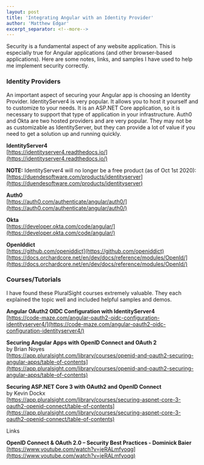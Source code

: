 ```yaml
---
layout: post
title: 'Integrating Angular with an Identity Provider'
author: 'Matthew Edgar'
excerpt_separator: <!--more-->
---
```


Security is a fundamental aspect of any website application. This is especially true for Angular applications (and other browser-based applications). Here are some notes, links, and samples I have used to help me implement security correctly. 

<!--more-->

### Identity Providers

An important aspect of securing your Angular app is choosing an Identity Provider. IdentityServer4 is very popular. It allows you to host it yourself and to customize to your needs. It is an ASP.NET Core application, so it is necessary to support that type of application in your infrastructure. Auth0 and Okta are two hosted providers and are very popular. They may not be as customizable as IdentityServer, but they can provide a lot of value if you need to get a solution up and running quickly.

**IdentityServer4**  
[https://identityserver4.readthedocs.io/](https://identityserver4.readthedocs.io/)

**NOTE:** IdentityServer4 will no longer be a free product (as of Oct 1st 2020):  
[https://duendesoftware.com/products/identityserver](https://duendesoftware.com/products/identityserver)

**Auth0**  
[https://auth0.com/authenticate/angular/auth0/](https://auth0.com/authenticate/angular/auth0/)

**Okta**  
[https://developer.okta.com/code/angular/](https://developer.okta.com/code/angular/)

**OpenIddict**  
[https://github.com/openiddict](https://github.com/openiddict)  
[https://docs.orchardcore.net/en/dev/docs/reference/modules/OpenId/](https://docs.orchardcore.net/en/dev/docs/reference/modules/OpenId/)

### Courses/Tutorials

I have found these PluralSight courses extremely valuable. They each explained the topic well and included helpful samples and demos.

**Angular OAuth2 OIDC Configuration with IdentityServer4**  
[https://code-maze.com/angular-oauth2-oidc-configuration-identityserver4/](https://code-maze.com/angular-oauth2-oidc-configuration-identityserver4/)

**Securing Angular Apps with OpenID Connect and OAuth 2**  
by Brian Noyes  
[https://app.pluralsight.com/library/courses/openid-and-oauth2-securing-angular-apps/table-of-contents](https://app.pluralsight.com/library/courses/openid-and-oauth2-securing-angular-apps/table-of-contents)

**Securing ASP.NET Core 3 with OAuth2 and OpenID Connect**  
by Kevin Dockx  
[https://app.pluralsight.com/library/courses/securing-aspnet-core-3-oauth2-openid-connect/table-of-contents](https://app.pluralsight.com/library/courses/securing-aspnet-core-3-oauth2-openid-connect/table-of-contents)

Links

**OpenID Connect & OAuth 2.0 – Security Best Practices - Dominick Baier**  
[https://www.youtube.com/watch?v=jeRALmfyoqg](https://www.youtube.com/watch?v=jeRALmfyoqg)



